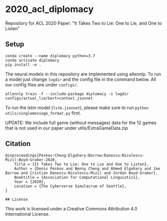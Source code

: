 # 2020_acl_diplomacy
Repository for ACL 2020 Paper: "It Takes Two to Lie: One to Lie, and One to Listen"

## Setup

```
conda create --name diplomacy python=3.7
conda activate diplomacy
pip install -e .
```

The neural models in this repository are implemented using allennlp. To run a model just change `logdir` and the config file in the command below. All our config files are under `configs/`. 

```
allennlp train -f --include-package diplomacy -s logdir configs/actual_lie/bert+context.jsonnet
```

To run the lstm model (`lstm.jsonnet`), please make sure to run `python utils/singlemessage_format.py` first.

UPDATE: We include full game (without messages) data for the 12 games that is not used in our paper under utils/ExtraGameData.zip


## Citation
```
@inproceedings{Peskov:Cheng:Elgohary:Barrow:Danescu-Niculescu-Mizil:Boyd-Graber-2020,
	Title = {It Takes Two to Lie: One to Lie and One to Listen},
	Author = {Denis Peskov and Benny Cheng and Ahmed Elgohary and Joe Barrow and Cristian Danescu-Niculescu-Mizil and Jordan Boyd-Graber},
	Booktitle = {Association for Computational Linguistics},
	Year = {2020},
	Location = {The Cyberverse Simulacrum of Seattle},
}

## License 
```
This work is licensed under a Creative Commons Attribution 4.0 International License.
